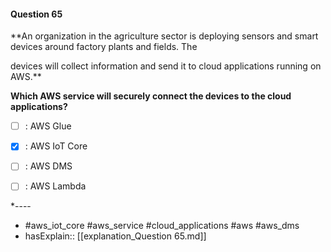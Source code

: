 #### Question  65

**An organization in the agriculture sector is deploying sensors and smart devices around factory plants and fields. The

devices will collect information and send it to cloud applications running on AWS.**

**Which AWS service will securely connect the devices to the cloud applications?**

- [ ] :  AWS Glue

- [x] :  AWS IoT Core

- [ ] :  AWS DMS

- [ ] :  AWS Lambda

*----

- #aws_iot_core #aws_service #cloud_applications #aws #aws_dms
- hasExplain:: [[explanation_Question  65.md]]
